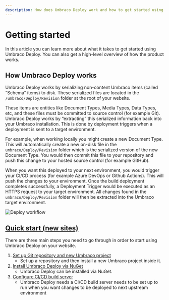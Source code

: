 ```yaml
---
description: How does Umbraco Deploy work and how to get started using Umbraco Deploy
---
```


# Getting started

In this article you can learn more about what it takes to get started using Umbraco Deploy. You can also get a high-level overview of how the product works.

## How Umbraco Deploy works

Umbraco Deploy works by serializing non-content Umbraco items (called “Schema” items) to disk. These serialized files are located in the `/umbraco/Deploy/Revision` folder at the root of your website.

These items are entities like Document Types, Media Types, Data Types, etc, and these files must be committed to source control (for example Git). Umbraco Deploy works by “extracting” this serialized information back into your Umbraco installation. This is done by deployment triggers when a deployment is sent to a target environment.

For example, when working locally you might create a new Document Type. This will automatically create a new on-disk file in the `umbraco/Deploy/Revision` folder which is the serialized version of the new Document Type. You would then commit this file to your repository and push this change to your hosted source control (for example GitHub).

When you want this deployed to your next environment, you would trigger your CI/CD process (for example Azure DevOps or Github Actions). This will push the changes to your environment. Once the build deployment completes successfully, a Deployment Trigger would be executed as an HTTPS request to your target environment. All changes found in the `umbraco/Deploy/Revision` folder will then be extracted into the Umbraco target environment.

![Deploy workflow](../../10/umbraco-deploy/images/Deploy\_concept.png)

## [Quick start (new sites)](../installation/install-configure.md)

There are three main steps you need to go through in order to start using Umbraco Deploy on your website.

1. [Set up Git repository and new Umbraco project](../installation/install-configure.md#prerequisites)
   * Set up a repository and then install a new Umbraco project inside it.
2. [Install Umbraco Deploy via NuGet](../installation/install-configure.md#installing-and-configuring-umbraco-deploy)
   * Umbraco Deploy can be installed via NuGet.
3. [Configure CI/CD build server](../getting-started/cicd-pipeline/README.md)
   * Umbraco Deploy needs a CI/CD build server needs to be set up to run when you want changes to be deployed to next upstream environment
